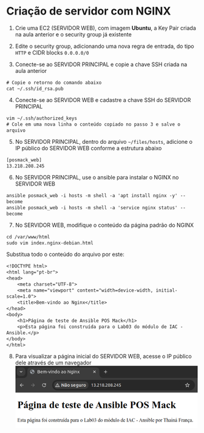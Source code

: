 # Criação de servidor com NGINX

1. Crie uma EC2 (SERVIDOR WEB), com imagem **Ubuntu**, a Key Pair criada na aula anterior e o security group já existente

2. Edite o security group, adicionando uma nova regra de entrada, do tipo `HTTP` e CIDR blocks `0.0.0.0/0`

3. Conecte-se ao SERVIDOR PRINCIPAL e copie a chave SSH criada na aula anterior
```
# Copie o retorno do comando abaixo
cat ~/.ssh/id_rsa.pub
```

4. Conecte-se ao SERVIDOR WEB e cadastre a chave SSH do SERVIDOR PRINCIPAL
```
vim ~/.ssh/authorized_keys
# Cole em uma nova linha o conteúdo copiado no passo 3 e salve o arquivo
```

5. No SERVIDOR PRINCIPAL, dentro do arquivo `~/files/hosts`, adicione o IP público do SERVIDOR WEB conforme a estrutura abaixo
```
[posmack_web]
13.218.208.245
```

6. No SERVIDOR PRINCIPAL, use o ansible para instalar o NGINX no SERVIDOR WEB
```
ansible posmack_web -i hosts -m shell -a 'apt install nginx -y' --become
ansible posmack_web -i hosts -m shell -a 'service nginx status' --become
```

7. No SERVIDOR WEB, modifique o conteúdo da página padrão do NGINX
```
cd /var/www/html
sudo vim index.nginx-debian.html
```
Substitua todo o conteúdo do arquivo por este:
```
<!DOCTYPE html>
<html lang="pt-br">
<head>
    <meta charset="UTF-8">
    <meta name="viewport" content="width=device-width, initial-scale=1.0">
    <title>Bem-vindo ao Nginx</title>
</head>
<body>
    <h1>Página de teste de Ansible POS Mack</h1>
    <p>Esta página foi construída para o Lab03 do módulo de IAC - Ansible.</p>
</body>
</html>
```

8. Para visualizar a página inicial do SERVIDOR WEB, acesse o IP público dele através de um navegador
![](home-nginx.png)
